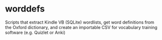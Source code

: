# worddefs
 Scripts that extract Kindle VB (SQLite) wordlists, get word definitions from the Oxford dictionary, and create an importable CSV for vocabulary training software (e.g. Quizlet or Anki)
